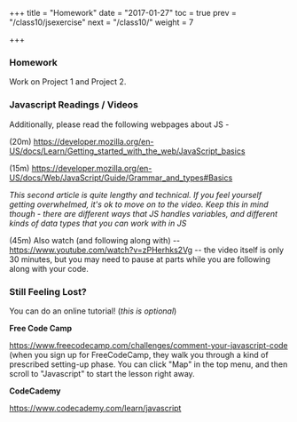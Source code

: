 +++
title = "Homework"
date = "2017-01-27"
toc = true
prev = "/class10/jsexercise"
next = "/class10/"
weight = 7

+++

### Homework

Work on Project 1 and Project 2.


### Javascript Readings / Videos

Additionally, please read the following webpages about JS -

(20m) https://developer.mozilla.org/en-US/docs/Learn/Getting_started_with_the_web/JavaScript_basics

(15m) https://developer.mozilla.org/en-US/docs/Web/JavaScript/Guide/Grammar_and_types#Basics

*This second article is quite lengthy and technical. If you feel yourself getting overwhelmed, it's ok to move on to the video.  Keep this in mind though - there are different ways that JS handles variables, and different kinds of data types that you can work with in JS*

(45m) Also watch (and following along with) -- https://www.youtube.com/watch?v=zPHerhks2Vg -- the video itself is only 30 minutes, but you may need to pause at parts while you are following along with your code.


### Still Feeling Lost?

You can do an online tutorial! (*this is optional*)

**Free Code Camp**

https://www.freecodecamp.com/challenges/comment-your-javascript-code (when you sign up for FreeCodeCamp, they walk you through a kind of prescribed setting-up phase.  You can click "Map" in the top menu, and then scroll to "Javascript" to start the lesson right away.

**CodeCademy**

https://www.codecademy.com/learn/javascript